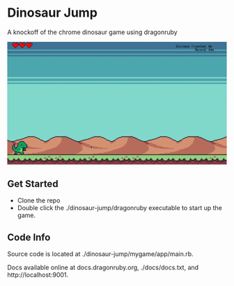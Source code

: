 # Dinosaur Jump

A knockoff of the chrome dinosaur game using dragonruby

![Alt Text](/gameplay.gif)

## Get Started

- Clone the repo
- Double click the ./dinosaur-jump/dragonruby executable to start up the game.

## Code Info

Source code is located at ./dinosaur-jump/mygame/app/main.rb.

Docs available online at docs.dragonruby.org, ./docs/docs.txt, and http://localhost:9001.
